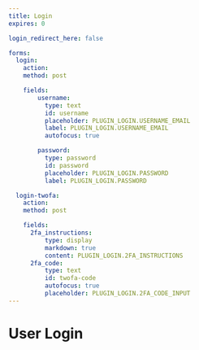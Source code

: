 ```yaml
---
title: Login
expires: 0

login_redirect_here: false

forms:
  login:
    action:
    method: post

    fields:
        username:
          type: text
          id: username
          placeholder: PLUGIN_LOGIN.USERNAME_EMAIL
          label: PLUGIN_LOGIN.USERNAME_EMAIL
          autofocus: true

        password:
          type: password
          id: password
          placeholder: PLUGIN_LOGIN.PASSWORD
          label: PLUGIN_LOGIN.PASSWORD

  login-twofa:
    action:
    method: post

    fields:
      2fa_instructions:
          type: display
          markdown: true
          content: PLUGIN_LOGIN.2FA_INSTRUCTIONS
      2fa_code:
          type: text
          id: twofa-code
          autofocus: true
          placeholder: PLUGIN_LOGIN.2FA_CODE_INPUT
---
```


# User Login
